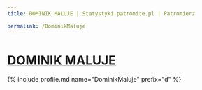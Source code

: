 ```yaml
---
title: DOMINIK MALUJE | Statystyki patronite.pl | Patromierz

permalink: /DominikMaluje
---
```


# [DOMINIK MALUJE](https://patronite.pl/DominikMaluje)

{% include profile.md name="DominikMaluje" prefix="d" %}
